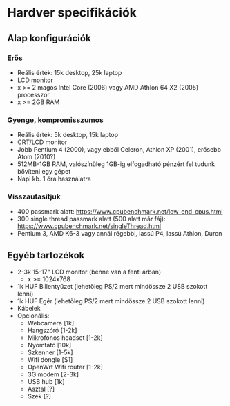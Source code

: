 # Hardver specifikációk

## Alap konfigurációk

### Erős

* Reális érték: 15k desktop, 25k laptop
* LCD monitor
* x >= 2 magos Intel Core (2006) vagy AMD Athlon 64 X2 (2005) processzor
* x >= 2GB RAM

### Gyenge, kompromisszumos

* Reális érték: 5k desktop, 15k laptop
* CRT/LCD monitor
* Jobb Pentium 4 (2000), vagy ebből Celeron, Athlon XP (2001), erősebb Atom (2010?)
* 512MB-1GB RAM, valószínűleg 1GB-ig elfogadható pénzért fel tudunk bővíteni egy gépet
* Napi kb. 1 óra használatra

### Visszautasítjuk

* 400 passmark alatt: https://www.cpubenchmark.net/low_end_cpus.html
* 300 single thread passmark alatt (500 alatt már fáj): https://www.cpubenchmark.net/singleThread.html
* Pentium 3, AMD K6-3 vagy annál régebbi, lassú P4, lassú Athlon, Duron

## Egyéb tartozékok

* 2-3k 15-17" LCD monitor (benne van a fenti árban)
  * x >= 1024x768
* 1k HUF Billentyűzet (lehetőleg PS/2 mert mindössze 2 USB szokott lenni)
* 1k HUF Egér (lehetőleg PS/2 mert mindössze 2 USB szokott lenni)
* Kábelek
* Opcionális:
  * Webcamera [1k]
  * Hangszóró [1-2k]
  * Mikrofonos headset [1-2k]
  * Nyomtató [10k]
  * Szkenner [1-5k]
  * Wifi dongle [$1]
  * OpenWrt Wifi router [1-2k]
  * 3G modem [2-3k]
  * USB hub [1k]
  * Asztal [?]
  * Szék [?]
